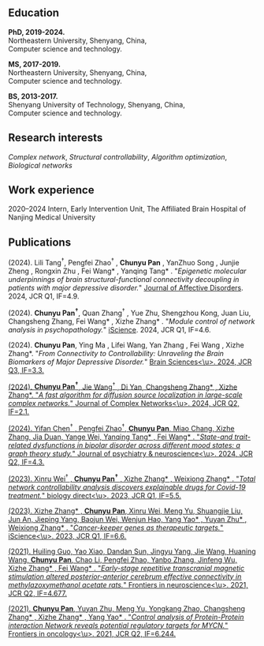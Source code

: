 

## Education
**PhD, 2019-2024.**<br>
Northeastern University, Shenyang, China,<br>
Computer science and technology.

**MS, 2017-2019.**<br>
Northeastern University, Shenyang, China,<br>
Computer science and technology.

**BS, 2013-2017.**<br>
Shenyang University of Technology, Shenyang, China,<br>
Computer science and technology. 
## Research interests
_Complex network_, _Structural controllability_, _Algorithm optimization_, _Biological networks_

## Work experience
2020–2024  Intern, Early Intervention Unit, The Affiliated Brain Hospital of Nanjing Medical University

## Publications
(2024). Lili Tang<sup>†</sup>, Pengfei Zhao<sup>†</sup> , **Chunyu Pan** , YanZhuo Song , Junjie Zheng , Rongxin Zhu , Fei Wang* , Yanqing Tang* . "_Epigenetic molecular underpinnings of brain structural-functional connectivity decoupling in patients with major depressive disorder._"  <u>Journal of Affective Disorders</u>. 2024, JCR Q1, IF=4.9.

(2024). **Chunyu Pan<sup>†</sup>**, Quan Zhang<sup>†</sup> , Yue Zhu, Shengzhou Kong, Juan Liu, Changsheng Zhang, Fei Wang* , Xizhe Zhang* . "_Module control of network analysis in psychopathology._"  <u>iScience</u>. 2024, JCR Q1, IF=4.6.

(2024). **Chunyu Pan**, Ying Ma , Lifei Wang, Yan Zhang , Fei Wang , Xizhe Zhang*. "_From Connectivity to Controllability: Unraveling the Brain Biomarkers of Major Depressive Disorder._"  <u>Brain Sciences<\u>. 2024, JCR Q3, IF=3.3.

(2024). **Chunyu Pan<sup>†</sup>**, Jie Wang<sup>†</sup> , Di Yan, Changsheng Zhang* , Xizhe Zhang*. "_A fast algorithm for diffusion source localization in large-scale complex networks._"  <u>Journal of Complex Networks<\u>. 2024, JCR Q2, IF=2.1.

(2024). Yifan Chen<sup>†</sup> , Pengfei Zhao<sup>†</sup>, **Chunyu Pan**, Miao Chang, Xizhe Zhang, Jia Duan, Yange Wei, Yanqing Tang* , Fei Wang* . "_State-and trait-related dysfunctions in bipolar disorder across different mood states: a graph theory study._" <u>Journal of psychiatry & neuroscience<\u>. 2024, JCR Q2, IF=4.3.

(2023). Xinru Wei<sup>†</sup> , **Chunyu Pan<sup>†</sup>** , Xizhe Zhang* , Weixiong Zhang* . "_Total network controllability analysis discovers explainable drugs for Covid-19 treatment._" <u>biology direct<\u>. 2023, JCR Q1, IF=5.5.

(2023). Xizhe Zhang* , **Chunyu Pan**, Xinru Wei, Meng Yu, Shuangjie Liu, Jun An, Jieping Yang, Baojun Wei, Wenjun Hao, Yang Yao* , Yuyan Zhu* , Weixiong Zhang* . "_Cancer-keeper genes as therapeutic targets._" <u>iScience<\u>. 2023, JCR Q1, IF=6.6.

(2021). Huiling Guo, Yao Xiao, Dandan Sun, Jingyu Yang, Jie Wang, Huaning Wang, **Chunyu Pan**, Chao Li, Pengfei Zhao, Yanbo Zhang, Jinfeng Wu, Xizhe Zhang* , Fei Wang* . "_Early-stage repetitive transcranial magnetic stimulation altered posterior-anterior cerebrum effective connectivity in methylazoxymethanol acetate rats._" <u>Frontiers in neuroscience<\u>. 2021, JCR Q2, IF=4.677.

(2021). **Chunyu Pan**, Yuyan Zhu, Meng Yu, Yongkang Zhao, Changsheng Zhang* , Xizhe Zhang* , Yang Yao* . "_Control analysis of Protein-Protein interaction Network reveals potential regulatory targets for MYCN._"
<u>Frontiers in oncology<\u>. 2021, JCR Q2, IF=6.244.
